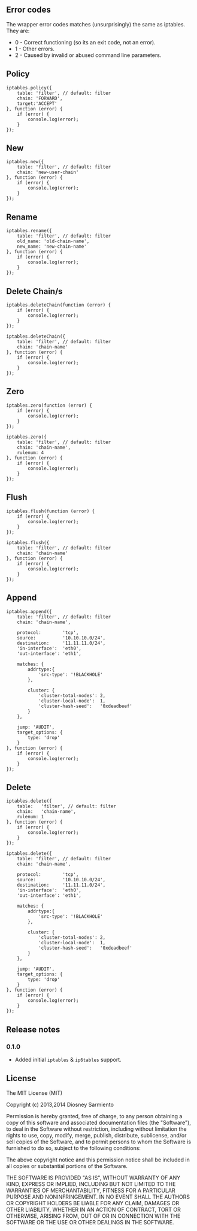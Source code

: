 Error codes
-----------
The wrapper error codes matches (unsurprisingly) the same as iptables. They are:

- 0 - Correct functioning (so its an exit code, not an error).
- 1 - Other errors.
- 2 - Caused by invalid or abused command line parameters.


Policy
------
	iptables.policy({
		table: 'filter', // default: filter
		chain: 'FORWARD',
		target:'ACCEPT'
	}, function (error) {
		if (error) {
			console.log(error);
		}
	});

New
---
	iptables.new({
		table: 'filter', // default: filter
		chain: 'new-user-chain'
	}, function (error) {
		if (error) {
			console.log(error);
		}
	});

Rename
------
	iptables.rename({
		table: 'filter', // default: filter
		old_name: 'old-chain-name',
		new_name: 'new-chain-name'
	}, function (error) {
		if (error) {
			console.log(error);
		}
	});

Delete Chain/s
--------------
	iptables.deleteChain(function (error) {
        if (error) {
            console.log(error);
        }
    });

	iptables.deleteChain({
		table: 'filter', // default: filter
		chain: 'chain-name'
	}, function (error) {
		if (error) {
			console.log(error);
		}
	});

Zero
----
	iptables.zero(function (error) {
        if (error) {
            console.log(error);
        }
    });

	iptables.zero({
		table: 'filter', // default: filter
		chain: 'chain-name',
		rulenum: 4
	}, function (error) {
		if (error) {
			console.log(error);
		}
	});

Flush
-----
	iptables.flush(function (error) {
		if (error) {
			console.log(error);
		}
	});

	iptables.flush({
		table: 'filter', // default: filter
		chain: 'chain-name'
	}, function (error) {
		if (error) {
			console.log(error);
		}
	});

Append
------
	iptables.append({
		table: 'filter', // default: filter
		chain: 'chain-name',

		protocol:        'tcp',
		source:          '10.10.10.0/24',
		destination:     '11.11.11.0/24',
		'in-interface':  'eth0',
		'out-interface': 'eth1',

		matches: {
			addrtype:{
				'src-type': '!BLACKHOLE'
			},

			cluster: {
				'cluster-total-nodes': 2,
				'cluster-local-node':  1,
				'cluster-hash-seed':   '0xdeadbeef'
			}
		},

		jump: 'AUDIT',
		target_options: {
			type: 'drop'
		}
	}, function (error) {
		if (error) {
			console.log(error);
		}
	});

Delete
------
	iptables.delete({
		table:   'filter', // default: filter
		chain:   'chain-name',
		rulenum: 1
	}, function (error) {
		if (error) {
			console.log(error);
		}
	});

	iptables.delete({
        table: 'filter', // default: filter
        chain: 'chain-name',

        protocol:        'tcp',
        source:          '10.10.10.0/24',
        destination:     '11.11.11.0/24',
        'in-interface':  'eth0',
        'out-interface': 'eth1',

        matches: {
            addrtype:{
                'src-type': '!BLACKHOLE'
            },

            cluster: {
                'cluster-total-nodes': 2,
                'cluster-local-node':  1,
                'cluster-hash-seed':   '0xdeadbeef'
            }
        },

        jump: 'AUDIT',
        target_options: {
            type: 'drop'
        }
    }, function (error) {
        if (error) {
            console.log(error);
        }
    });

## Release notes

### 0.1.0

- Added initial `iptables` & `ip6tables` support.

## License

The MIT License (MIT)

Copyright (c) 2013,2014 Diosney Sarmiento

Permission is hereby granted, free of charge, to any person obtaining a copy
of this software and associated documentation files (the "Software"), to deal
in the Software without restriction, including without limitation the rights
to use, copy, modify, merge, publish, distribute, sublicense, and/or sell
copies of the Software, and to permit persons to whom the Software is
furnished to do so, subject to the following conditions:

The above copyright notice and this permission notice shall be included in
all copies or substantial portions of the Software.

THE SOFTWARE IS PROVIDED "AS IS", WITHOUT WARRANTY OF ANY KIND, EXPRESS OR
IMPLIED, INCLUDING BUT NOT LIMITED TO THE WARRANTIES OF MERCHANTABILITY,
FITNESS FOR A PARTICULAR PURPOSE AND NONINFRINGEMENT. IN NO EVENT SHALL THE
AUTHORS OR COPYRIGHT HOLDERS BE LIABLE FOR ANY CLAIM, DAMAGES OR OTHER
LIABILITY, WHETHER IN AN ACTION OF CONTRACT, TORT OR OTHERWISE, ARISING FROM,
OUT OF OR IN CONNECTION WITH THE SOFTWARE OR THE USE OR OTHER DEALINGS IN
THE SOFTWARE.